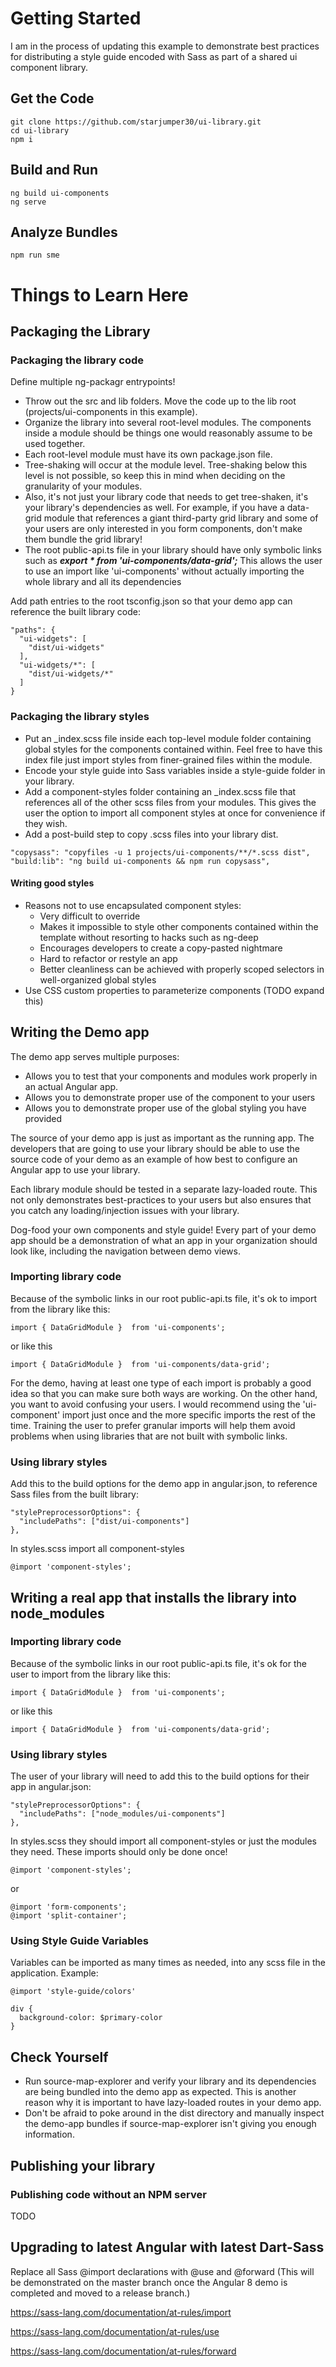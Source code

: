 # Getting Started

I am in the process of updating this example to demonstrate best practices for distributing a style guide encoded with Sass as part of a shared ui component library.

## Get the Code
```
git clone https://github.com/starjumper30/ui-library.git
cd ui-library
npm i
```

## Build and Run
```
ng build ui-components
ng serve
```

## Analyze Bundles
```
npm run sme
```

# Things to Learn Here
## Packaging the Library
### Packaging the library code
Define multiple ng-packagr entrypoints!
- Throw out the src and lib folders. Move the code up to the lib root (projects/ui-components in this example).
- Organize the library into several root-level modules. The components inside a module should be things one would reasonably assume to be used together.
- Each root-level module must have its own package.json file.
- Tree-shaking will occur at the module level. Tree-shaking below this level is not possible, so keep this in mind when deciding on the granularity of your modules.
- Also, it's not just your library code that needs to get tree-shaken, it's your library's dependencies as well. For example, if you have a data-grid module that references a giant third-party grid library and some of your users are only interested in you form components, don't make them bundle the grid library!
- The root public-api.ts file in your library should have only symbolic links such as _**export * from 'ui-components/data-grid';**_ This allows the user to use an import like 'ui-components' without actually importing the whole library and all its dependencies

Add path entries to the root tsconfig.json so that your demo app can reference the built library code:
```    
"paths": {
  "ui-widgets": [
    "dist/ui-widgets"
  ],
  "ui-widgets/*": [
    "dist/ui-widgets/*"
  ]
}
```

### Packaging the library styles
- Put an _index.scss file inside each top-level module folder containing global styles for the components contained within. Feel free to have this index file just import styles from finer-grained files within the module.
- Encode your style guide into Sass variables inside a style-guide folder in your library.
- Add a component-styles folder containing an _index.scss file that references all of the other scss files from your modules. This gives the user the option to import all component styles at once for convenience if they wish.
- Add a post-build step to copy .scss files into your library dist.
```
"copysass": "copyfiles -u 1 projects/ui-components/**/*.scss dist",
"build:lib": "ng build ui-components && npm run copysass",
```

#### Writing good styles
- Reasons not to use encapsulated component styles:
  - Very difficult to override
  - Makes it impossible to style other components contained within the template without resorting to hacks such as ng-deep
  - Encourages developers to create a copy-pasted nightmare
  - Hard to refactor or restyle an app
  - Better cleanliness can be achieved with properly scoped selectors in well-organized global styles
- Use CSS custom properties to parameterize components (TODO expand this)


## Writing the Demo app
The demo app serves multiple purposes:
- Allows you to test that your components and modules work properly in an actual Angular app.
- Allows you to demonstrate proper use of the component to your users
- Allows you to demonstrate proper use of the global styling you have provided

The source of your demo app is just as important as the running app. The developers that are going to use your library should be able to use the source code of your demo as an example of how best to configure an Angular app to use your library. 

Each library module should be tested in a separate lazy-loaded route. This not only demonstrates best-practices to your users but also ensures that you catch any loading/injection issues with your library.

Dog-food your own components and style guide! Every part of your demo app should be a demonstration of what an app in your organization should look like, including the navigation between demo views. 

### Importing library code
Because of the symbolic links in our root public-api.ts file, it's ok to import from the library like this:
```
import { DataGridModule }  from 'ui-components';
```
or like this
```
import { DataGridModule }  from 'ui-components/data-grid';
```
For the demo, having at least one type of each import is probably a good idea so that you can make sure both ways are working.
On the other hand, you want to avoid confusing your users. 
I would recommend using the 'ui-component' import just once and the more specific imports the rest of the time. Training the user to prefer granular imports will help them avoid problems when using libraries that are not built with symbolic links.
### Using library styles
Add this to the build options for the demo app in angular.json, to reference Sass files from the built library:
```
"stylePreprocessorOptions": {
  "includePaths": ["dist/ui-components"]
},
```
In styles.scss import all component-styles
```
@import 'component-styles';
```

## Writing a real app that installs the library into node_modules
### Importing library code
Because of the symbolic links in our root public-api.ts file, it's ok for the user to import from the library like this:
```
import { DataGridModule }  from 'ui-components';
```
or like this
```
import { DataGridModule }  from 'ui-components/data-grid';
```

### Using library styles
The user of your library will need to add this to the build options for their app in angular.json:
```
"stylePreprocessorOptions": {
  "includePaths": ["node_modules/ui-components"]
},
```

In styles.scss they should import all component-styles or just the modules they need. These imports should only be done once!
```
@import 'component-styles';
```

or 

```
@import 'form-components';
@import 'split-container';
```

### Using Style Guide Variables
Variables can be imported as many times as needed, into any scss file in the application.
Example:
```
@import 'style-guide/colors'

div {
  background-color: $primary-color
}
```


## Check Yourself
- Run source-map-explorer and verify your library and its dependencies are being bundled into the demo app as expected. This is another reason why it is important to have lazy-loaded routes in your demo app.
- Don't be afraid to poke around in the dist directory and manually inspect the demo-app bundles if source-map-explorer isn't giving you enough information.

## Publishing your library
### Publishing code without an NPM server
TODO

## Upgrading to latest Angular with latest Dart-Sass
Replace all Sass @import declarations with @use and @forward (This will be demonstrated on the master branch once the Angular 8 demo is completed and moved to a release branch.)

https://sass-lang.com/documentation/at-rules/import

https://sass-lang.com/documentation/at-rules/use

https://sass-lang.com/documentation/at-rules/forward
